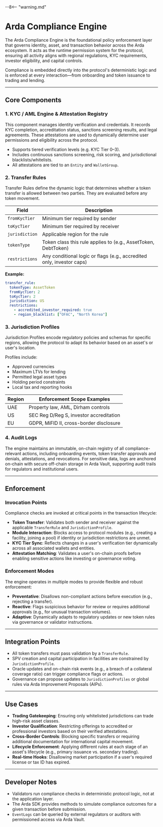 --8<-- "warning.md"

# Arda Compliance Engine

The Arda Compliance Engine is the foundational policy enforcement layer that governs identity, asset, and transaction behavior across the Arda ecosystem. It acts as the runtime permission system for the protocol, ensuring all activity aligns with regional regulations, KYC requirements, investor eligibility, and capital controls.

Compliance is embedded directly into the protocol's deterministic logic and is enforced at every interaction—from onboarding and token issuance to trading and lending.

---

## Core Components

### 1. **KYC / AML Engine & Attestation Registry**

This component manages identity verification and credentials. It records KYC completion, accreditation status, sanctions screening results, and legal agreements. These attestations are used to dynamically determine user permissions and eligibility across the protocol.

- Supports tiered verification levels (e.g. KYC Tier 0–3).
- Includes continuous sanctions screening, risk scoring, and jurisdictional blacklists/whitelists.
- All attestations are tied to an `Entity` and `WalletGroup`.

### 2. **Transfer Rules**

Transfer Rules define the dynamic logic that determines whether a token transfer is allowed between two parties. They are evaluated before any token movement.

| Field | Description |
|-------|-------------|
| `fromKycTier` | Minimum tier required by sender |
| `toKycTier` | Minimum tier required by receiver |
| `jurisdiction` | Applicable region for the rule |
| `tokenType` | Token class this rule applies to (e.g., AssetToken, DebtToken) |
| `restrictions` | Any conditional logic or flags (e.g., accredited only, investor caps) |

**Example:**

```yaml
transfer_rule:
  tokenType: AssetToken
  fromKycTier: 2
  toKycTier: 2
  jurisdiction: US
  restrictions:
    - accredited_investor_required: true
    - region_blacklist: ["OFAC", "North Korea"]
```

### 3. **Jurisdiction Profiles**

Jurisdiction Profiles encode regulatory policies and schemas for specific regions, allowing the protocol to adapt its behavior based on an asset's or user's location.

Profiles include:

- Approved currencies
- Maximum LTVs for lending
- Permitted legal asset types
- Holding period constraints
- Local tax and reporting hooks

| Region | Enforcement Scope Examples |
|--------|-------------------|
| UAE | Property law, AML, Dirham controls |
| US | SEC Reg D/Reg S, investor accreditation |
| EU | GDPR, MiFID II, cross-border disclosure |

### 4. **Audit Logs**

The engine maintains an immutable, on-chain registry of all compliance-relevant actions, including onboarding events, token transfer approvals and denials, attestations, and revocations. For sensitive data, logs are anchored on-chain with secure off-chain storage in Arda Vault, supporting audit trails for regulators and institutional users.

---

## Enforcement

### Invocation Points

Compliance checks are invoked at critical points in the transaction lifecycle:

- **Token Transfer**: Validates both sender and receiver against the applicable `TransferRule` and `JurisdictionProfile`.
- **Module Interaction**: Blocks access to protocol modules (e.g., creating a facility, joining a pool) if identity or jurisdiction restrictions are unmet.
- **KYC Tier Sync**: Reflects changes in a user's verification tier dynamically across all associated wallets and entities.
- **Attestation Matching**: Validates a user's on-chain proofs before enabling sensitive actions like investing or governance voting.

### Enforcement Modes

The engine operates in multiple modes to provide flexible and robust enforcement:

- **Preventative**: Disallows non-compliant actions before execution (e.g., rejecting a transfer).
- **Reactive**: Flags suspicious behavior for review or requires additional approvals (e.g., for unusual transaction volumes).
- **Adaptive**: Dynamically adapts to regulatory updates or new token rules via governance or validator instructions.

---

## Integration Points

- All token transfers must pass validation by a `TransferRule`.
- SPV creation and capital participation in facilities are constrained by `JurisdictionProfile`.
- Oracle updates and on-chain risk events (e.g., a breach of a collateral coverage ratio) can trigger compliance flags or actions.
- Governance can propose updates to `JurisdictionProfiles` or global rules via Arda Improvement Proposals (AIPs).

---

## Use Cases

- **Trading Gatekeeping**: Ensuring only whitelisted jurisdictions can trade high-risk asset classes.
- **Investor Qualification**: Restricting offerings to accredited or professional investors based on their verified attestations.
- **Cross-Border Controls**: Blocking specific transfers or requiring additional documentation for international capital movement.
- **Lifecycle Enforcement**: Applying different rules at each stage of an asset's lifecycle (e.g., primary issuance vs. secondary trading).
- **Real-time Hooks**: Disallowing market participation if a user's required license or tax ID has expired.

---

## Developer Notes

- Validators run compliance checks in deterministic protocol logic, not at the application layer.
- The Arda SDK provides methods to simulate compliance outcomes for a given transaction before submission.
- `EventLogs` can be queried by external regulators or auditors with permissioned access via Arda Vault.
